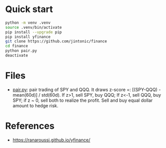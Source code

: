 # Quick start

```sh
python -m venv .venv
source .venv/bin/activate
pip install --upgrade pip
pip install yfinance
git clone https://github.com/jintonic/finance
cd finance
python pair.py
deactivate
```

# Files

- [pair.py](pair.py): pair trading of SPY and QQQ. It draws z-score =: [(SPY-QQQ) - mean(60d)] / std(60d). If z>1, sell SPY, buy QQQ; If z<-1, sell QQQ, buy SPY; if z ~ 0, sell both to realize the profit. Sell and buy equal dollar amount to hedge risk.

# References
- <https://ranaroussi.github.io/yfinance/>
